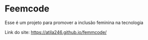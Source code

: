 # Feemcode
Esse é um projeto para promover a inclusão feminina na tecnologia

Link do site:  https://atila246.github.io/femmcode/
